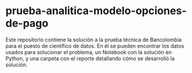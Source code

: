 # prueba-analitica-modelo-opciones-de-pago
Este repositorio contiene la solución a la prueba técnica de Bancolombia para el puesto de científico de datos. En él se pueden encontrar los datos usados para solucionar el problema, un Notebook con la solución en Python, y una carpeta con el reporte detallando cómo se desarrolló la solución.
